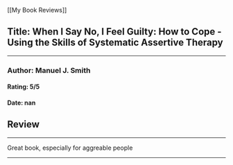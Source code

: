 [[My Book Reviews]]

 
 ## Title: When I Say No, I Feel Guilty: How to Cope - Using the Skills of Systematic Assertive Therapy
 ---
 ### Author: Manuel J. Smith
 #### Rating: 5/5
 #### Date: nan


 ## Review
 ---
 Great book, especially for aggreable people



 ---
 